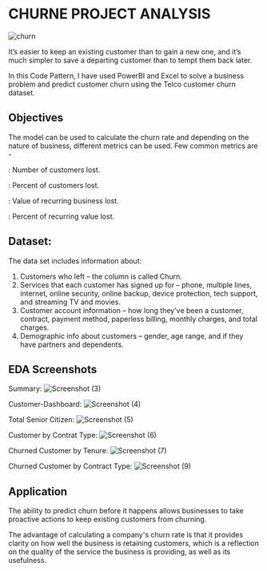 
# CHURNE PROJECT ANALYSIS

![churn](https://github.com/pallav-kr/Churn-analysis-Project/assets/134233451/54e62fc0-9bb5-468d-9d75-687e1eb0ba9e)

It’s easier to keep an existing customer than to gain a new one, and it’s much simpler to save a departing customer than to tempt them back later.

In this Code Pattern, I have used PowerBI and Excel to solve a business problem and predict customer churn using the Telco customer churn dataset.


## Objectives
The model can be used to calculate the churn rate and depending on the nature of business, different metrics can be used. Few common metrics are -

 Number of customers lost.

 Percent of customers lost.

 Value of recurring business lost.

 Percent of recurring value lost.


## Dataset:


The data set includes information about:

1. Customers who left – the column is called Churn.
2. Services that each customer has signed up for – phone, multiple lines, internet, online security, online backup, device protection, tech support, and streaming TV and movies.
3. Customer account information – how long they’ve been a customer, contract, payment method, paperless billing, monthly charges, and total charges.
4. Demographic info about customers – gender, age range, and if they have partners and dependents.
## EDA Screenshots

Summary:
![Screenshot (3)](https://github.com/pallav-kr/Churn-analysis-Project/assets/134233451/059d0bc0-50b7-42cb-a358-fdd755734edc)

Customer-Dashboard:
![Screenshot (4)](https://github.com/pallav-kr/Churn-analysis-Project/assets/134233451/fb550468-a44e-47f3-b12e-2bffe0f789a1)


Total Senior Citizen:
![Screenshot (5)](https://github.com/pallav-kr/Churn-analysis-Project/assets/134233451/b7b98d23-d48e-4f8c-b3cf-8f61cbdee3a8)


Customer by Contrat Type:
![Screenshot (6)](https://github.com/pallav-kr/Churn-analysis-Project/assets/134233451/574d59bf-f92f-4234-ad14-fc4dd0a8721a)


Churned Customer by Tenure:
![Screenshot (7)](https://github.com/pallav-kr/Churn-analysis-Project/assets/134233451/cdbabdc9-2d55-4935-ae41-120468ec1586)

Churned Customer by Contract Type:
![Screenshot (9)](https://github.com/pallav-kr/Churn-analysis-Project/assets/134233451/11d93af2-47e7-46ab-9921-d424ee0d4c55)



## Application

The ability to predict churn before it happens allows businesses to take proactive actions to keep existing customers from churning. 

The advantage of calculating a company's churn rate is that it provides clarity on how well the business is retaining customers, which is a reflection on the quality of the service the business is providing, as well as its usefulness.


